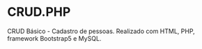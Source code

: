 # CRUD.PHP
CRUD Básico - Cadastro de pessoas. Realizado com HTML, PHP, framework Bootstrap5 e MySQL.
